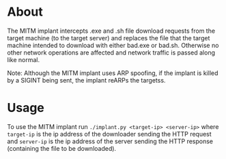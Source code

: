 # About
The MITM implant intercepts .exe and .sh file download requests from the target machine (to the target server) and replaces the file that the target machine intended to download with either bad.exe or bad.sh. Otherwise no other network operations are affected and network traffic is passed along like normal. 

Note: Although the MITM implant uses ARP spoofing, if the implant is killed by a SIGINT being sent, the implant reARPs the targetss. 

# Usage
To use the MITM implant run `./implant.py <target-ip> <server-ip>` where `target-ip` is the ip address of the downloader sending the HTTP request and `server-ip` is the ip address of the server sending the HTTP response (containing the file to be downloaded).